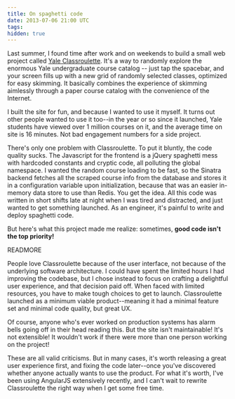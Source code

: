 ```yaml
---
title: On spaghetti code
date: 2013-07-06 21:00 UTC
tags:
hidden: true
---
```


Last summer, I found time after work and on weekends to build a small web project called [Yale Classroulette](http://yaleclassroulette.com). It's a way to randomly explore the enormous Yale undergraduate course catalog -- just tap the spacebar, and your screen fills up with a new grid of randomly selected classes, optimized for easy skimming. It basically combines the experience of skimming aimlessly through a paper course catalog with the convenience of the Internet.

I built the site for fun, and because I wanted to use it myself. It turns out other people wanted to use it too--in the year or so since it launched, Yale students have viewed over 1 million courses on it, and the average time on site is 16 minutes. Not bad engagement numbers for a side project.

There's only one problem with Classroulette. To put it bluntly, the code quality sucks. The Javascript for the frontend is a jQuery spaghetti mess with hardcoded constants and cryptic code, all polluting the global namespace. I wanted the random course loading to be fast, so the Sinatra backend fetches all the scraped course info from the database and stores it in a configuration variable upon initialization, because that was an easier in-memory data store to use than Redis. You get the idea. All this code was written in short shifts late at night when I was tired and distracted, and just wanted to get something launched. As an engineer, it's painful to write and deploy spaghetti code.

But here's what this project made me realize: sometimes, __good code isn't the top priority!__

READMORE

People love Classroulette because of the user interface, not because of the underlying software architecture. I could have spent the limited hours I had improving the codebase, but I chose instead to focus on crafting a delightful user experience, and that decision paid off. When faced with limited resources, you have to make tough choices to get to launch. Classroulette launched as a minimum viable product--meaning it had a minimal feature set and minimal code quality, but great UX.

Of course, anyone who's ever worked on production systems has alarm bells going off in their head reading this. But the site isn't maintainable! It's not extensible! It wouldn't work if there were more than one person working on the project!

These are all valid criticisms. But in many cases, it's worth releasing a great user experience first, and fixing the code later--once you've discovered whether anyone actually wants to use the product. For what it's worth, I've been using AngularJS extensively recently, and I can't wait to rewrite Classroulette the right way when I get some free time.
